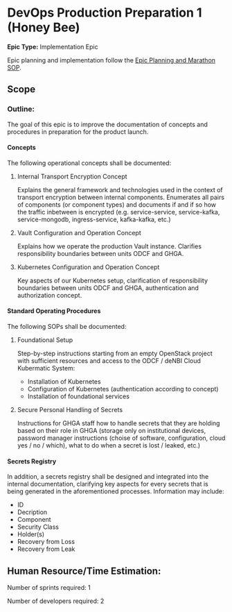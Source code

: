 # DevOps Production Preparation 1 (Honey Bee)
**Epic Type:** Implementation Epic

Epic planning and implementation follow the
[Epic Planning and Marathon SOP](https://docs.ghga-dev.de/main/sops/sop001_epic_planning.html).


## Scope
### Outline:

The goal of this epic is to improve the documentation of concepts and procedures in preparation for the product launch.

#### Concepts

The following operational concepts shall be documented:

1. Internal Transport Encryption Concept

   Explains the general framework and technologies used in the context of transport encryption between internal components. Enumerates all pairs of components (or component types) and documents if and if so how the traffic inbetween is encrypted (e.g. service-service, service-kafka, service-mongodb, ingress-service, kafka-kafka, etc.)

1. Vault Configuration and Operation Concept

   Explains how we operate the production Vault instance. Clarifies responsibility boundaries between units ODCF and GHGA.

1. Kubernetes Configuration and Operation Concept

   Key aspects of our Kubernetes setup, clarification of responsibility boundaries between units ODCF and GHGA, authentication and authorization concept.

#### Standard Operating Procedures

The following SOPs shall be documented:

1. Foundational Setup

   Step-by-step instructions starting from an empty OpenStack project with sufficient resources and access to the ODCF / deNBI Cloud Kubermatic System:

   * Installation of Kubernetes
   * Configuration of Kubernetes (authentication according to concept)
   * Installation of foundational services

1. Secure Personal Handling of Secrets

   Instructions for GHGA staff how to handle secrets that they are holding based on their role in GHGA (storage only on institutional devices, password manager instructions (choise of software, configuration, cloud yes / no / which), what to do when a secret is lost / leaked, etc.)

#### Secrets Registry

In addition, a secrets registry shall be designed and integrated into the internal documentation, clarifying key aspects for every secrets that is being generated in the aforementioned processes. Information may include:

- ID
- Decription
- Component
- Security Class
- Holder(s)
- Recovery from Loss
- Recovery from Leak

## Human Resource/Time Estimation:

Number of sprints required: 1

Number of developers required: 2
